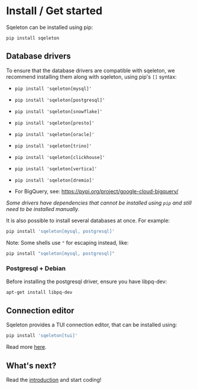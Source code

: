 # Install / Get started

Sqeleton can be installed using pip:

```
pip install sqeleton
```

## Database drivers

To ensure that the database drivers are compatible with sqeleton, we recommend installing them along with sqeleton, using pip's `[]` syntax:

- `pip install 'sqeleton[mysql]'`

- `pip install 'sqeleton[postgresql]'`

- `pip install 'sqeleton[snowflake]'`

- `pip install 'sqeleton[presto]'`

- `pip install 'sqeleton[oracle]'`

- `pip install 'sqeleton[trino]'`

- `pip install 'sqeleton[clickhouse]'`

- `pip install 'sqeleton[vertica]'`

- `pip install 'sqeleton[dremio]'`

- For BigQuery, see: https://pypi.org/project/google-cloud-bigquery/

_Some drivers have dependencies that cannot be installed using `pip` and still need to be installed manually._


It is also possible to install several databases at once. For example:

```bash
pip install 'sqeleton[mysql, postgresql]'
```

Note: Some shells use `"` for escaping instead, like:

```bash
pip install "sqeleton[mysql, postgresql]"
```

### Postgresql + Debian

Before installing the postgresql driver, ensure you have libpq-dev:

```bash
apt-get install libpq-dev
```

## Connection editor

Sqeleton provides a TUI connection editor, that can be installed using:

```bash
pip install 'sqeleton[tui]'
```

Read more [here](conn_editor.md).

## What's next?

Read the [introduction](intro.md) and start coding!
